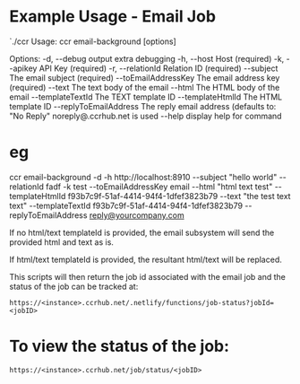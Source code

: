 # Example Usage - Email Job
  `./ccr
  Usage: ccr email-background [options]

  Options:
    -d, --debug                                  output extra debugging
    -h, --host <host>                            Host (required)
    -k, --apikey <apiKey>                        API Key (required)
    -r, --relationId <relationID>                Relation ID (required)
    --subject <subject>                          The email subject (required)
    --toEmailAddressKey <toEmailAddressKey>      The email address key (required)
    --text <text>                                The text body of the email
    --html <html>                                The HTML body of the email
    --templateTextId <templateTextlId>           The TEXT template ID
    --templateHtmlId <templateHtmlId>            The HTML template ID
    --replyToEmailAddress <replyToEmailAddress>  The reply email address (defaults to: "No Reply"
                                                 noreply@<instance>.ccrhub.net is used
    --help                                       display help for command
# eg
ccr email-background -d -h http://localhost:8910 --subject "hello world" --relationId fadf -k test --toEmailAddressKey email --html "html text test" --templateHtmlId f93b7c9f-51af-4414-94f4-1dfef3823b79 --text "the test text text" --templateTextId f93b7c9f-51af-4414-94f4-1dfef3823b79 --replyToEmailAddress reply@yourcompany.com


If no html/text templateId is provided, the email subsystem will send the provided html and text as is.

If html/text templateId is provided, the resultant html/text will be replaced.



This scripts will then return the job id associated with the email job and the status of the job can be tracked at:

`https://<instance>.ccrhub.net/.netlify/functions/job-status?jobId=<jobID>`

# To view the status of the job:

`https://<instance>.ccrhub.net/job/status/<jobID>`
